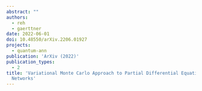 ```yaml
---
abstract: ""
authors:
  - reh
  - gaerttner
date: 2022-06-01
doi: 10.48550/arXiv.2206.01927
projects:
  - quantum-ann
publication: 'ArXiv (2022)'
publication_types:
  - 2
title: 'Variational Monte Carlo Approach to Partial Differential Equations with Neural
  Networks'
---
```

